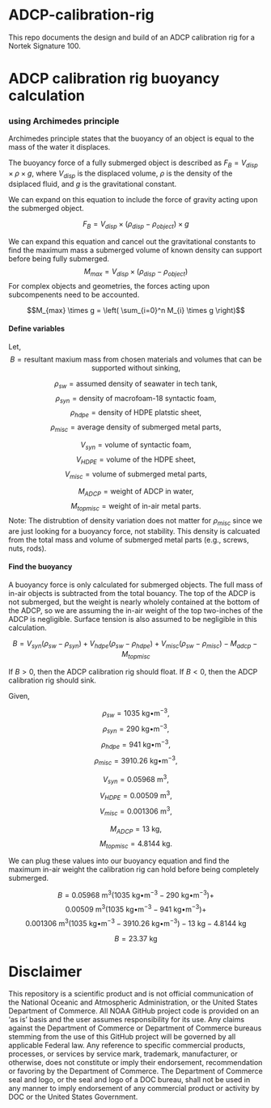 # ADCP-calibration-rig
This repo documents the design and build of an ADCP calibration rig for a Nortek Signature 100.


# ADCP calibration rig buoyancy calculation
### using Archimedes principle 
Archimedes principle states that the buoyancy of an object is equal to the mass of the water it displaces.

The buoyancy force of a fully submerged object is described as $F_B = V_{disp} \times \rho \times g$, where $V_{disp}$ is the displaced volume, $\rho$ is the density of the dsiplaced fluid, and $g$ is the gravitational constant.

We can expand on this equation to include the force of gravity acting upon the submerged object.

$$F_B = V_{disp} \times (\rho_{disp} - \rho_{object}) \times g$$

We can expand this equation and cancel out the gravitational constants to find the maximum mass a submerged volume of known density can support before being fully submerged.
$$M_{max} = V_{disp} \times (\rho_{disp} - \rho_{object})$$
For complex objects and geometries, the forces acting upon subcompenents need to be accounted.

$$M_{max} \times g = \left( \sum_{i=0}^n M_{i} \times g \right)$$
#### Define variables
Let,
$$B = \text{resultant maxium mass from chosen materials and volumes that can be supported without sinking},$$

$$\rho_{sw} = \text{assumed density of seawater in tech tank},$$
$$\rho_{syn} = \text{density of macrofoam-18 syntactic foam},$$
$$\rho_{hdpe} = \text{density of HDPE platstic sheet},$$
$$\rho_{misc} = \text{average density of submerged metal parts},$$

$$V_{syn} = \text{volume of syntactic foam},$$
$$V_{HDPE} = \text{volume of the HDPE sheet},$$
$$V_{misc} = \text{volume of submerged metal parts},$$

$$M_{ADCP} = \text{weight of ADCP in water},$$
$$M_{topmisc} = \text{weight of in-air metal parts}.$$
Note: The distrubtion of density variation does not matter for $\rho_{misc}$ since we are just looking for a buoyancy force, not stability. This density is calcuated from the total mass and volume of submerged metal parts (e.g., screws, nuts, rods).

#### Find the buoyancy
A buoyancy force is only calculated for submerged objects. The full mass of in-air objects is subtracted from the total bouancy. The top of the ADCP is not submerged, but the weight is nearly wholely contained at the bottom of the ADCP, so we are assuming the in-air weight of the top two-inches of the ADCP is negligible. Surface tension is also assumed to be negligible in this calculation.

$$B = V_{syn}(\rho_{sw}-\rho_{syn}) + V_{hdpe}(\rho_{sw}-\rho_{hdpe}) + V_{misc}(\rho_{sw}-\rho_{misc}) - M_{adcp} - M_{topmisc}$$

If $B > 0$, then the ADCP calibration rig should float. If $B < 0$, then the ADCP calibration rig should sink.

Given,

$$\rho_{sw} = 1035\text{ kg•m}^{-3},$$
$$\rho_{syn} = 290\text{ kg•m}^{-3},$$
$$\rho_{hdpe} = 941\text{ kg•m}^{-3},$$
$$\rho_{misc} = 3910.26\text{ kg•m}^{-3},$$

$$V_{syn} = 0.05968\text{ m}^3,$$
$$V_{HDPE} = 0.00509\text{ m}^3,$$
$$V_{misc} = 0.001306\text{ m}^3,$$

$$M_{ADCP} = 13\text{ kg},$$
$$M_{topmisc} = 4.8144\text{ kg}.$$

We can plug these values into our buoyancy equation and find the maximum in-air weight the calibration rig can hold before being completely submerged.

$$B = 0.05968 \text{ m}^3(1035 \text{ kg•m}^{-3}-290\text{ kg•m}^{-3}) +$$ 
$$0.00509\text{ m}^3(1035\text{ kg•m}^{-3}-941\text{ kg•m}^{-3}) +$$ 
$$0.001306\text{ m}^3(1035\text{ kg•m}^{-3}-3910.26\text{ kg•m}^{-3}) - 13\text{ kg}- 4.8144\text{ kg}$$

$$B=23.37 \text{ kg}$$

# Disclaimer
This repository is a scientific product and is not official communication of the National Oceanic and Atmospheric Administration, or the United States Department of Commerce. All NOAA GitHub project code is provided on an ‘as is’ basis and the user assumes responsibility for its use. Any claims against the Department of Commerce or Department of Commerce bureaus stemming from the use of this GitHub project will be governed by all applicable Federal law. Any reference to specific commercial products, processes, or services by service mark, trademark, manufacturer, or otherwise, does not constitute or imply their endorsement, recommendation or favoring by the Department of Commerce. The Department of Commerce seal and logo, or the seal and logo of a DOC bureau, shall not be used in any manner to imply endorsement of any commercial product or activity by DOC or the United States Government.
